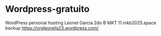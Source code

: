 # Wordpress-gratuito
WordPress personal hosting
Leonel Garcia
2do B MKT
11.mkb2025.space
backup https://orgleonelg23.wordpress.com/
